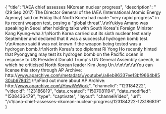 {
    "title": "IAEA chief assesses NKorean nuclear progress",
    "description": "(29 Sep 2017) The Director General of the IAEA (International Atomic Energy Agency) said on Friday that North Korea had made \"very rapid progress\" in its recent weapon test, posing a \"global threat\".\r\nYukiya Amano was speaking in Seoul after holding talks with South Korea's Foreign Minister Kang Kyung-wha.\r\nNorth Korea carried out its sixth nuclear test early September and declared that it was a successful hydrogen bomb test. \r\nAmano said it was not known if the weapon being tested was a hydrogen bomb.\r\nNorth Korea's top diplomat Ri Yong Ho recently hinted that Pyongyang may test its hydrogen bomb on the Pacific ocean in response to US President Donald Trump's UN General Assembly speech, in which he criticised North Korean leader Kim Jong Un.\r\n\r\n\r\nYou can license this story through AP Archive: http:\/\/www.aparchive.com\/metadata\/youtube\/a8eb86337ee13bf9664b8530cb678d21 \r\nFind out more about AP Archive: http:\/\/www.aparchive.com\/HowWeWork",
    "channelid": "123184222",
    "videoid": "123186819",
    "date_created": "1507081194",
    "date_modified": "1508436479",
    "type": "captivate",
    "layout": "channelVideo",
    "url": "\/c1\/iaea-chief-assesses-nkorean-nuclear-progress\/123184222-123186819"
}